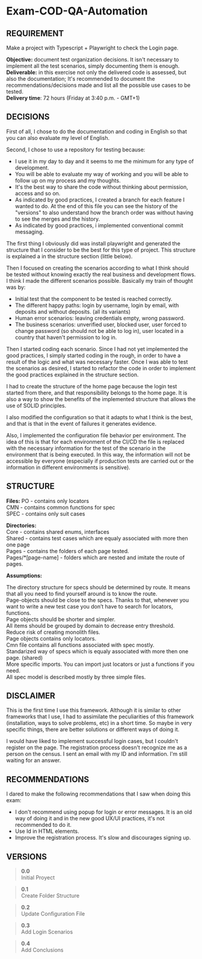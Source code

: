 # Exam-COD-QA-Automation

REQUIREMENT  
-----------------------  
Make a project with Typescript + Playwright to check the Login page.
  
__Objective:__ document test organization decisions. It isn't necessary to implement all the test scenarios, simply documenting them is enough.  
__Deliverable:__ in this exercise not only the delivered code is assessed, but also the documentation; It's recommended to document the recommendations/decisions made and list all the possible use cases to be tested.  
__Delivery time__: 72 hours (Friday at 3:40 p.m. - GMT+1)  
  
  
DECISIONS   
-----------------------  
  
First of all, I chose to do the documentation and coding in English so that you can also evaluate my level of English.  

Second, I chose to use a repository for testing because:  
- I use it in my day to day and it seems to me the minimum for any type of development.  
- You will be able to evaluate my way of working and you will be able to follow up on my process and my thoughts. 
- It's the best way to share the code without thinking about permission, access and so on.
- As indicated by good practices, I created a branch for each feature I wanted to do. At the end of this file you can see the history of the "versions" to also understand how the branch order was without having to see the merges and the history.
- As indicated by good practices, i implemented conventional commit messaging.
  
    
The first thing I obviously did was install playwright and generated the structure that I consider to be the best for this type of project. This structure is explained a in the structure section (little below).

Then I focused on creating the scenarios according to what I think should be tested without knowing exactly the real business and development flows. I think I made the different scenarios possible. Basically my train of thought was by:
- Initial test that the component to be tested is reached correctly.
- The different happy paths: login by username, login by email, with deposits and without deposits. (all its variants)
- Human error scenarios: leaving credentials empty, wrong password.
- The business scenarios: unverified user, blocked user, user forced to change password (so should not be able to log in), user located in a country that haven't permission to log in.

Then I started coding each scenario. Since I had not yet implemented the good practices, I simply started coding in the rough, in order to have a result of the logic and what was necessary faster.
Once I was able to test the scenarios as desired, I started to refactor the code in order to implement the good practices explained in the structure section.  
  
I had to create the structure of the home page because the login test started from there, and that responsibility belongs to the home page. It is also a way to show the benefits of the implemented structure that allows the use of SOLID principles.  
  
I also modified the configuration so that it adapts to what I think is the best, and that is that in the event of failures it generates evidence.
  
Also, I implemented the configuration file behavior per environment. The idea of this is that for each environment of the CI/CD the file is replaced with the necessary information for the test of the scenario in the environment that is being executed. In this way, the information will not be accessible by everyone (especially if production tests are carried out or the information in different environments is sensitive).


STRUCTURE
----------------------- 
__Files:__ 
PO - contains only locators  
CMN - contains common functions for spec  
SPEC - contains only suit cases  

__Directories:__  
Core - contains shared enums, interfaces  
Shared - contains test cases which are equaly associated with more then one page  
Pages - contains the folders of each page tested.  
Pages/*[page-name] - folders which are nested and imitate the route of pages.  
   
  
__Assumptions:__  
  
The directory structure for specs should be determined by route. It means that all you need to find yourself around is to know the route.  
Page-objects should be close to the specs. Thanks to that, whenever you want to write a new test case you don’t have to search for locators, functions.  
Page objects should be shorter and simpler.  
All items should be grouped by domain to decrease entry threshold.  
Reduce risk of creating monolith files.  
Page objects contains only locators.  
Cmn file contains all functions associated with spec mostly.  
Standarized way of specs which is equaly associated with more then one page. (shared)  
More specific imports. You can import just locators or just a functions if you need.  
All spec model is described mostly by three simple files.  
  
  
DISCLAIMER  
-----------------------  
This is the first time I use this framework. Although it is similar to other frameworks that I use, I had to assimilate the peculiarities of this framework (installation, ways to solve problems, etc) in a short time. So maybe in very specific things, there are better solutions or different ways of doing it.    

I would have liked to implement successful login cases, but I couldn't register on the page. The registration process doesn't recognize me as a person on the census. I sent an email with my ID and information. I'm still waiting for an answer.
    
    
RECOMMENDATIONS
-----------------------
I dared to make the following recommendations that I saw when doing this exam:  
- I don't recommend using popup for login or error messages. It is an old way of doing it and in the new good UX/UI practices, it's not recommended to do it. 
- Use Id in HTML elements.
- Improve the registration process. It's slow and discourages signing up.

VERSIONS
-----------------------

>**0.0**  
>    Initial Proyect  

>**0.1**  
>    Create Folder Structure  

>**0.2**  
>    Update Configuration File  

>**0.3**  
>    Add Login Scenarios  

>**0.4**  
>    Add Conclusions  





